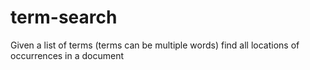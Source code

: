 # term-search
Given a list of terms (terms can be multiple words) find all locations of occurrences in a document
